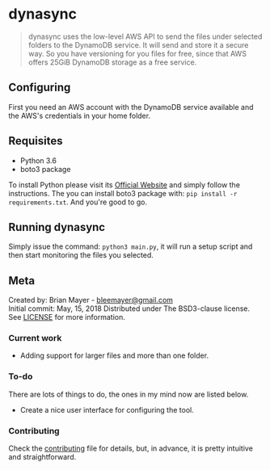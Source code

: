 # dynasync

> dynasync uses the low-level AWS API to send the files under selected folders to the DynamoDB service. It will send and store it a secure way. So you have versioning for you files for free, since that AWS offers 25GiB DynamoDB storage as a free service.

## Configuring

First you need an AWS account with the DynamoDB service available and the AWS's credentials in your home folder.

## Requisites

- Python 3.6
- boto3 package

To install Python please visit its [Official Website](https://www.python.org/) and simply follow the instructions. The you can install boto3 package with: `pip install -r requirements.txt`. And you're good to go.

## Running dynasync

Simply issue the command: `python3 main.py`, it will run a setup script and then start monitoring the files you selected.

## Meta

Created by: Brian Mayer - bleemayer@gmail.com	
Initial commit: May, 15, 2018
Distributed under The BSD3-clause license. See [LICENSE](LICENSE) for more information.

### Current work

- Adding support for larger files and more than one folder.

### To-do

There are lots of things to do, the ones in my mind now are listed below.

- Create a nice user interface for configuring the tool.

### Contributing

Check the [contributing](CONTRIBUTING.md) file for details, but, in advance, it is pretty intuitive and straightforward.

